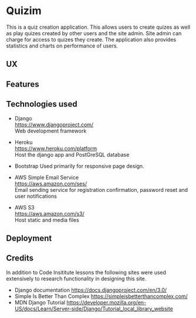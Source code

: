 # Quizim
This is a quiz creation application. This allows users to create quizes as well as play quizes created by other users and the site admin. Site admin can charge for access to quizes they create. The application also provides statistics and charts on performance of users.

## UX

## Features

## Technologies used
* Django  
https://www.djangoproject.com/  
Web development framework

* Heroku  
https://www.heroku.com/platform  
Host the django app and PostGreSQL database

* Bootstrap
Used primarily for responsive page design.

* AWS Simple Email Service  
https://aws.amazon.com/ses/  
Email sending service for registration confirmation, password reset and user notifications

* AWS S3  
https://aws.amazon.com/s3/  
Host static and media files 


## Deployment

## Credits
In addition to Code Insititute lessons the following sites were used extensively to research functionality in designing this site.

* Django documentation
https://docs.djangoproject.com/en/3.0/
* Simple Is Better Than Complex
https://simpleisbetterthancomplex.com/
* MDN Django Tutorial
https://developer.mozilla.org/en-US/docs/Learn/Server-side/Django/Tutorial_local_library_website

